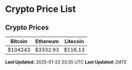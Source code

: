 # Crypto Price List

## Crypto Prices
| Bitcoin | Ethereum | Litecoin |
| ------- | -------- | -------- |
| $104243 | $3332.93 | $116.13 |
**Last Updated:** 2025-01-23 23:35 UTC
**Last Updated:** $DATE$
